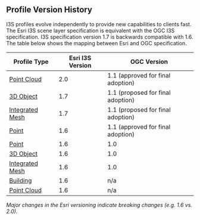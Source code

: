 ## Profile Version History

I3S profiles evolve independently to provide new capabilities to clients fast. The Esri I3S scene layer specification is equivalent with the OGC I3S specification. I3S specification version 1.7 is backwards compatible with 1.6. The table below shows the mapping between Esri and OGC specification.

| **Profile Type**                                        | **Esri I3S Version** | **OGC Version**                   |
| ------------------------------------------------------- | -------------------- | --------------------------------- |
| [Point Cloud](../docs/2.0/pcsl_ReadMe.md)               | 2.0                  | 1.1 (approved for final adoption) |
| [3D Object](../docs/1.7/3Dobject_ReadMe.md)             | 1.7                  | 1.1 (proposed for final adoption) |
| [Integrated Mesh](../docs/1.7/IntegratedMesh_ReadMe.md) | 1.7                  | 1.1 (proposed for final adoption) |
| [Point](../docs/1.6/Point_ReadMe.md)                    | 1.6                  | 1.1 (approved for final adoption) |
| [Point](../docs/1.6/Point_ReadMe.md)                    | 1.6                  | 1.0                               |
| [3D Object](../docs/1.6/3Dobject_ReadMe.md)             | 1.6                  | 1.0                               |
| [Integrated Mesh](../docs/1.6/IntegratedMesh_ReadMe.md) | 1.6                  | 1.0                               |
| [Building](../docs/1.6/BSL_ReadMe.md)                   | 1.6                  | n/a                               |
| [Point Cloud](../docs/2.0/pcsl_ReadMe.md)               | 1.6                  | n/a                               |

*Major changes in the Esri versioning indicate breaking changes (e.g. 1.6 vs. 2.0).*

